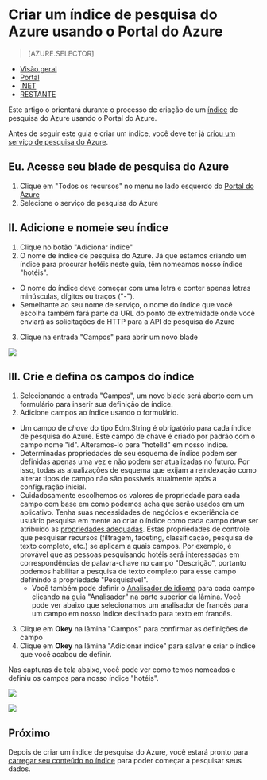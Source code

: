 <properties
    pageTitle="Criar um índice de pesquisa do Azure usando o Portal do Azure | Microsoft Azure | Serviço de pesquisa de nuvem hospedado"
    description="Crie um índice usando o Portal do Azure."
    services="search"
    manager="jhubbard"
    authors="ashmaka"
    documentationCenter=""/>

<tags
    ms.service="search"
    ms.devlang="NA"
    ms.workload="search"
    ms.topic="article"
    ms.tgt_pltfrm="na"
    ms.date="08/29/2016"
    ms.author="ashmaka"/>

# <a name="create-an-azure-search-index-using-the-azure-portal"></a>Criar um índice de pesquisa do Azure usando o Portal do Azure
> [AZURE.SELECTOR]
- [Visão geral](search-what-is-an-index.md)
- [Portal](search-create-index-portal.md)
- [.NET](search-create-index-dotnet.md)
- [RESTANTE](search-create-index-rest-api.md)

Este artigo o orientará durante o processo de criação de um [índice](search-what-is-an-index.md) de pesquisa do Azure usando o Portal do Azure.

Antes de seguir este guia e criar um índice, você deve ter já [criou um serviço de pesquisa do Azure](search-create-service-portal.md).


## <a name="i-go-to-your-azure-search-blade"></a>Eu. Acesse seu blade de pesquisa do Azure
1. Clique em "Todos os recursos" no menu no lado esquerdo do [Portal do Azure](https://portal.azure.com/#blade/HubsExtension/BrowseResourceBlade/resourceType/Microsoft.Search%2FsearchServices)
2. Selecione o serviço de pesquisa do Azure

## <a name="ii-add-and-name-your-index"></a>II. Adicione e nomeie seu índice
1. Clique no botão "Adicionar índice"
2. O nome de índice de pesquisa do Azure. Já que estamos criando um índice para procurar hotéis neste guia, têm nomeamos nosso índice "hotéis".
  * O nome do índice deve começar com uma letra e conter apenas letras minúsculas, dígitos ou traços ("-").
  * Semelhante ao seu nome de serviço, o nome do índice que você escolha também fará parte da URL do ponto de extremidade onde você enviará as solicitações de HTTP para a API de pesquisa do Azure
3. Clique na entrada "Campos" para abrir um novo blade

![](./media/search-create-index-portal/add-index.png)


## <a name="iii-create-and-define-the-fields-of-your-index"></a>III. Crie e defina os campos do índice
1. Selecionando a entrada "Campos", um novo blade será aberto com um formulário para inserir sua definição de índice.
2. Adicione campos ao índice usando o formulário.

  * Um campo de *chave* do tipo Edm.String é obrigatório para cada índice de pesquisa do Azure. Este campo de chave é criado por padrão com o campo nome "id". Alteramos-lo para "hotelId" em nosso índice.
  * Determinadas propriedades de seu esquema de índice podem ser definidas apenas uma vez e não podem ser atualizadas no futuro. Por isso, todas as atualizações de esquema que exijam a reindexação como alterar tipos de campo não são possíveis atualmente após a configuração inicial.
  * Cuidadosamente escolhemos os valores de propriedade para cada campo com base em como podemos acha que serão usados em um aplicativo. Tenha suas necessidades de negócios e experiência de usuário pesquisa em mente ao criar o índice como cada campo deve ser atribuído as [propriedades adequadas](https://msdn.microsoft.com/library/azure/dn798941.aspx). Estas propriedades de controle que pesquisar recursos (filtragem, faceting, classificação, pesquisa de texto completo, etc.) se aplicam a quais campos. Por exemplo, é provável que as pessoas pesquisando hotéis será interessadas em correspondências de palavra-chave no campo "Descrição", portanto podemos habilitar a pesquisa de texto completo para esse campo definindo a propriedade "Pesquisável".
    * Você também pode definir o [Analisador de idioma](https://msdn.microsoft.com/en-us/library/azure/dn879793.aspx) para cada campo clicando na guia "Analisador" na parte superior da lâmina. Você pode ver abaixo que selecionamos um analisador de francês para um campo em nosso índice destinado para texto em francês.

3. Clique em **Okey** na lâmina "Campos" para confirmar as definições de campo
4. Clique em **Okey** na lâmina "Adicionar índice" para salvar e criar o índice que você acabou de definir.

Nas capturas de tela abaixo, você pode ver como temos nomeados e definiu os campos para nosso índice "hotéis".

![](./media/search-create-index-portal/field-definitions.png)

![](./media/search-create-index-portal/set-analyzer.png)

## <a name="next"></a>Próximo
Depois de criar um índice de pesquisa do Azure, você estará pronto para [carregar seu conteúdo no índice](search-what-is-data-import.md) para poder começar a pesquisar seus dados.
